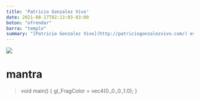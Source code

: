 ```yaml
---
title: 'Patricio Gonzalez Vivo'
date: 2021-08-17T02:13:03-03:00
boton: "ofrendar"
barra: "templo"
summary: "[Patricio Gonzalez Vivo](http://patriciogonzalezvivo.com/) es un gran maestro y referente. Humildad, sabiduria y talento. Creador de Pixel Spirit, Book of Shaders, y muchos proyectos open source que habilitaron la creacion de este curso."
---
```


<img src="/images/templo/pgonzalezvivo.gif"></img>

# mantra

>void main() {
>gl_FragColor = vec4(0.,0.,0.,1.0);
> }

